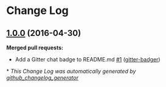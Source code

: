 # Change Log

## [1.0.0](https://github.com/onqtam/doctest/tree/1.0.0) (2016-04-30)
**Merged pull requests:**

- Add a Gitter chat badge to README.md [\#1](https://github.com/onqtam/doctest/pull/1) ([gitter-badger](https://github.com/gitter-badger))



\* *This Change Log was automatically generated by [github_changelog_generator](https://github.com/skywinder/Github-Changelog-Generator)*